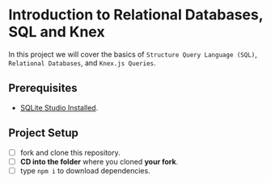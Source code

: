 # Introduction to Relational Databases, SQL and Knex

In this project we will cover the basics of `Structure Query Language (SQL)`, `Relational Databases`, and `Knex.js Queries`.

## Prerequisites

- [SQLite Studio Installed](https://sqlitestudio.pl/index.rvt?act=download).

## Project Setup

- [ ] fork and clone this repository.
- [ ] **CD into the folder** where you cloned **your fork**.
- [ ] type `npm i` to download dependencies.
